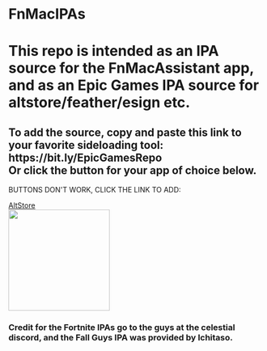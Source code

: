 # FnMacIPAs

<h1>This repo is intended as an IPA source for the FnMacAssistant app, and as an Epic Games IPA source for altstore/feather/esign etc.</h1>
<h2>To add the source, copy and paste this link to your favorite sideloading tool: 
  https://bit.ly/EpicGamesRepo <br>
Or click the button for your app of choice below.</h2>

BUTTONS DON'T WORK, CLICK THE LINK TO ADD:

[AltStore](altstore://source?URL=https://bit.ly/EpicGamesRepo) <br>
<a href="altstore://source?URL=https://bit.ly/EpicGamesRepo"><img src="https://i.imgur.com/46qhEAv.png" width="200"></a>

<h3>Credit for the Fortnite IPAs go to the guys at the celestial discord, and the Fall Guys IPA was provided by Ichitaso.</h3>

